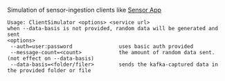 Simulation of sensor-ingestion clients like [Sensor App](https://github.com/Zuehlke/hackzurich-sensordata-ios/blob/master/README.md)

```
Usage: ClientSimulator <options> <service url>
when --data-basis is not provided, random data will be generated and sent
<options>
 --auth=user:password               uses basic auth provided
 --message-count=<count>            the amount of random data sent. (not effect on --data-basis)
 --data-basis=<folder/filer>        sends the kafka-captured data in the provided folder or file
```